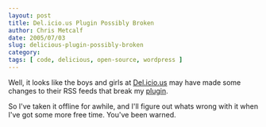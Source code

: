 ```yaml
---
layout: post
title: Del.icio.us Plugin Possibly Broken
author: Chris Metcalf
date: 2005/07/03
slug: delicious-plugin-possibly-broken
category: 
tags: [ code, delicious, open-source, wordpress ]
---
```


Well, it looks like the boys and girls at <a href="http://del.icio.us">Del.icio.us</a> may have made some changes to their RSS feeds that break my <a href="/blog/archives/2005/01/03/delicious-plugin-for-wordpress/">plugin</a>.

So I've taken it offline for awhile, and I'll figure out whats wrong with it when I've got some more free time. You've been warned.
